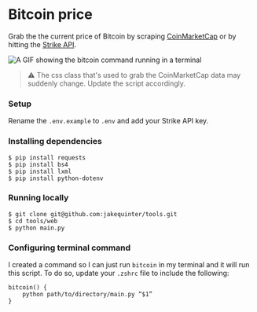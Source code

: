 # Bitcoin price

Grab the the current price of Bitcoin by scraping [CoinMarketCap](https://coinmarketcap.com/) or by hitting the [Strike API](https://strike.me/developer/).

![A GIF showing the bitcoin command running in a terminal](https://user-images.githubusercontent.com/39658269/204101479-0ec2250f-e2c4-4b76-b7ec-3aa4085d6362.gif)

> ⚠️ The css class that's used to grab the CoinMarketCap data may suddenly change. Update the script accordingly.

### Setup

Rename the `.env.example` to `.env` and add your Strike API key.

### Installing dependencies

```
$ pip install requests
$ pip install bs4
$ pip install lxml
$ pip install python-dotenv
```

### Running locally

```
$ git clone git@github.com:jakequinter/tools.git
$ cd tools/web
$ python main.py
```

### Configuring terminal command

I created a command so I can just run `bitcoin` in my terminal and it will run this script. To do so, update your `.zshrc` file to include the following:

```
bitcoin() {
    python path/to/directory/main.py “$1”
}
```
